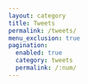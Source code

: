 ```yaml
---
layout: category
title: Tweets
permalink: /tweets/
menu_exclusion: true
pagination:
  enabled: true
  category: tweets
  permalink: /:num/
---
```

